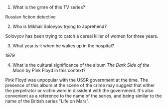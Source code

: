 1. What is the grnre of this TV series?

Russian fiction detective

2. Who is Mikhail Solovyov trying to apprehend?

Solovyov has been trying to catch a cereal killer of women for three years.

3. What year is it when he wakes up in the hospital?

1979

4. What is the cultural significance of the album *The Dark Side of the Moon* by Pink Floyd in this context?

Pink Floyd was unpopular with the USSR government at the time. The presence of this album at the scene of the crime may suggest that either the perpetrator or victim were in dissident with the government. It's also convenient as a reference to the name of the series, and being similar to the name of the British series "Life on Mars".
